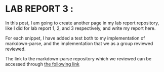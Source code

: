 # LAB REPORT 3 :

In this post, I am going to create another page in my lab report repository, like I did for lab report 1, 2, and 3 respectively, and write my report here.

For each snippet, I have added a test both to my implementation of markdown-parse, and the implementation that we as a group reviewed reviewed.

The link to the markdown-parse repository which we reviewed can be accessed through [the following link](https://github.com/johnsonli010801/markdown-parse)

